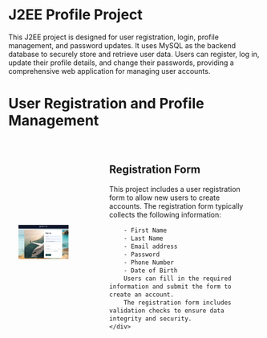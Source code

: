 # J2EE Profile Project

This J2EE project is designed for user registration, login, profile management, and password updates. It uses MySQL as the backend database to securely store and retrieve user data. Users can register, log in, update their profile details, and change their passwords, providing a comprehensive web application for managing user accounts.

# User Registration and Profile Management

<div style="display: flex; align-items: center;">
    <div style="flex: 1; padding: 20px;">
        <img src="user-profile/images/register.png" alt="Registration Form" width="100">
    </div>
    <div style="flex: 2; padding: 20px; width="100px">
        <h2>Registration Form</h2>       
        This project includes a user registration form to allow new users to create accounts. The registration form typically collects the following information:
        
        - First Name
        - Last Name
        - Email address
        - Password
        - Phone Number
        - Date of Birth        
        Users can fill in the required information and submit the form to create an account. 
        The registration form includes validation checks to ensure data integrity and security.
    </div>
</div>
